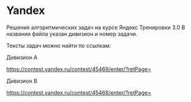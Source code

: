 # Yandex
Решения алгоритмических задач на курсе Яндекс Тренировки 3.0
В названии файла указан дивизион и номер задачи.

Тексты задач можно найти по ссылкам:

Дивизион A

https://contest.yandex.ru/contest/45469/enter/?retPage=

Дивизион B

https://contest.yandex.ru/contest/45468/enter/?retPage=
